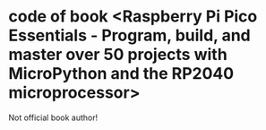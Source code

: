 # code of book <Raspberry Pi Pico Essentials -  Program, build, and master over 50 projects with MicroPython and the RP2040 microprocessor>

Not official book author!